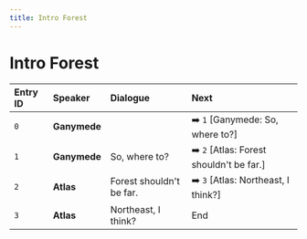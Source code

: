 ```yaml
---
title: Intro Forest
---
```


# Intro Forest


| Entry ID | Speaker | Dialogue | Next |
| :------- | :------ | :------- | :------------ |
| `0` | **Ganymede** |  | ➡️ `1` \[Ganymede: So, where to?\] |
| `1` | **Ganymede** | So, where to? | ➡️ `2` \[Atlas: Forest shouldn't be far\.\] |
| `2` | **Atlas** | Forest shouldn't be far\. | ➡️ `3` \[Atlas: Northeast, I think?\] |
| `3` | **Atlas** | Northeast, I think? | End |
